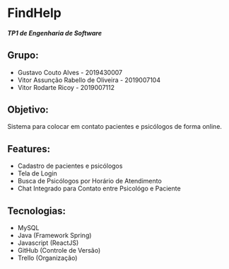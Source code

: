 # FindHelp
##### TP1 de Engenharia de Software

## Grupo:
* Gustavo Couto Alves - 2019430007
* Vitor Assunção Rabello de Oliveira - 2019007104
* Vitor Rodarte Ricoy - 2019007112

## Objetivo:
Sistema para colocar em contato pacientes e psicólogos de forma online.

## Features:
* Cadastro de pacientes e psicólogos
* Tela de Login
* Busca de Psicólogos por Horário de Atendimento
* Chat Integrado para Contato entre Psicológo e Paciente

## Tecnologias:
* MySQL
* Java (Framework Spring)
* Javascript (ReactJS)
* GitHub (Controle de Versão)
* Trello (Organização)
